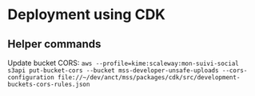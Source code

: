 
# Deployment using CDK

## Helper commands

Update bucket CORS: `aws --profile=kime:scaleway:mon-suivi-social s3api put-bucket-cors --bucket mss-developer-unsafe-uploads --cors-configuration file://~/dev/anct/mss/packages/cdk/src/development-buckets-cors-rules.json`
